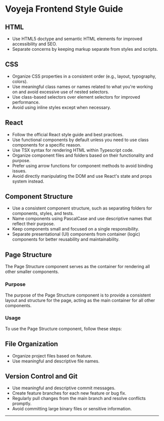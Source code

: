 # Voyeja Frontend Style Guide

## HTML
- Use HTML5 doctype and semantic HTML elements for improved accessibility and SEO.
- Separate concerns by keeping markup separate from styles and scripts.

## CSS
- Organize CSS properties in a consistent order (e.g., layout, typography, colors).
- Use meaningful class names or names related to what you're working on and avoid excessive use of nested selectors.
- Use class-based selectors over element selectors for improved performance.
- Avoid using inline styles except when necessary.

## React
- Follow the official React style guide and best practices.
- Use functional components by default unless you need to use class components for a specific reason.
- Use TSX syntax for rendering HTML within Typescript code.
- Organize component files and folders based on their functionality and purpose.
- Prefer using arrow functions for component methods to avoid binding issues.
- Avoid directly manipulating the DOM and use React's state and props system instead.

## Component Structure
- Use a consistent component structure, such as separating folders for components, styles, and tests.
- Name components using PascalCase and use descriptive names that reflect their purpose.
- Keep components small and focused on a single responsibility.
- Separate presentational (UI) components from container (logic) components for better reusability and maintainability.

## Page Structure
The Page Structure component serves as the container for rendering all other smaller components.

### Purpose
The purpose of the Page Structure component is to provide a consistent layout and structure for the page, acting as the main container for all other components.

### Usage
To use the Page Structure component, follow these steps:

## File Organization
- Organize project files based on feature.
- Use meaningful and descriptive file names.


## Version Control and Git
- Use meaningful and descriptive commit messages.
- Create feature branches for each new feature or bug fix.
- Regularly pull changes from the main branch and resolve conflicts promptly.
- Avoid committing large binary files or sensitive information.


---